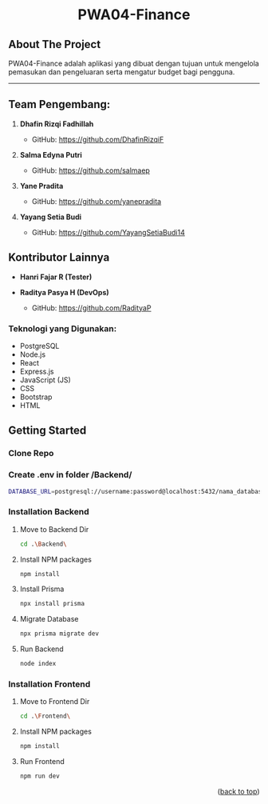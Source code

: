 <div align="center">
  <h1 align="center">PWA04-Finance</h1>
</div>

<!-- ABOUT THE PROJECT -->
## About The Project
PWA04-Finance adalah aplikasi yang dibuat dengan tujuan untuk mengelola pemasukan dan pengeluaran serta mengatur budget bagi pengguna.

<hr/>

## Team Pengembang:

1. **Dhafin Rizqi Fadhillah**
   - GitHub: https://github.com/DhafinRizqiF

2. **Salma Edyna Putri**

   - GitHub: https://github.com/salmaep

3. **Yane Pradita**
   - GitHub: https://github.com/yanepradita

4. **Yayang Setia Budi**
   - GitHub: https://github.com/YayangSetiaBudi14
  
## Kontributor Lainnya

- **Hanri Fajar R (Tester)**

- **Raditya Pasya H (DevOps)**
  - GitHub: https://github.com/RadityaP

### Teknologi yang Digunakan:

- PostgreSQL
- Node.js
- React
- Express.js
- JavaScript (JS)
- CSS
- Bootstrap
- HTML

<!-- GETTING STARTED -->
## Getting Started
### Clone Repo
### Create .env in folder /Backend/
  ```sh
  DATABASE_URL=postgresql://username:password@localhost:5432/nama_database?schema=public
  ```

### Installation Backend
1. Move to Backend Dir
   ```sh
   cd .\Backend\
   ```
2. Install NPM packages
   ```sh
   npm install
   ```
3. Install Prisma
   ```sh
   npx install prisma
   ```
4. Migrate Database
      ```sh
   npx prisma migrate dev 
   ```
5. Run Backend
   ```sh
   node index
   ```
   

### Installation Frontend
1. Move to Frontend Dir
   ```sh
   cd .\Frontend\
   ```
2. Install NPM packages
   ```sh
   npm install
   ```
3. Run Frontend
   ```sh
   npm run dev
   ```

<p align="right">(<a href="#readme-top">back to top</a>)</p>






